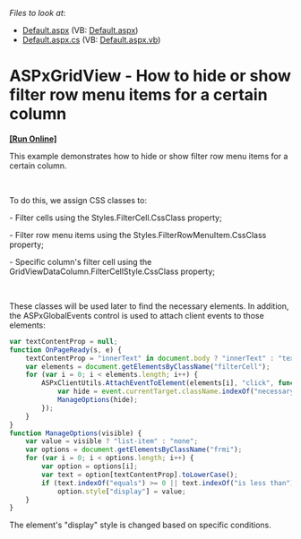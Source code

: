 <!-- default file list -->
*Files to look at*:

* [Default.aspx](./CS/WebSite/Default.aspx) (VB: [Default.aspx](./VB/WebSite/Default.aspx))
* [Default.aspx.cs](./CS/WebSite/Default.aspx.cs) (VB: [Default.aspx.vb](./VB/WebSite/Default.aspx.vb))
<!-- default file list end -->
# ASPxGridView - How to hide or show filter row menu items for a certain column
<!-- run online -->
**[[Run Online]](https://codecentral.devexpress.com/e4885/)**
<!-- run online end -->


<p>This example demonstrates how to hide or show filter row menu items for a certain column.</p><br />
<p>To do this, we assign CSS classes to:</p><p>- Filter cells using the Styles.FilterCell.CssClass property;</p><p>- Filter row menu items using the Styles.FilterRowMenuItem.CssClass property;</p><p>- Specific column's filter cell using the GridViewDataColumn.FilterCellStyle.CssClass property;</p><br />
<p>These classes will be used later to find the necessary elements. In addition, the ASPxGlobalEvents control is used to attach client events to those elements:<br />


```js
var textContentProp = null;
function OnPageReady(s, e) {
    textContentProp = "innerText" in document.body ? "innerText" : "textContent";
    var elements = document.getElementsByClassName("filterCell");
    for (var i = 0; i < elements.length; i++) {
        ASPxClientUtils.AttachEventToElement(elements[i], "click", function (event) {
            var hide = event.currentTarget.className.indexOf("necessaryColumn") > 0 ? false : true;
            ManageOptions(hide);
        });
    }
}
function ManageOptions(visible) {
    var value = visible ? "list-item" : "none";
    var options = document.getElementsByClassName("frmi");
    for (var i = 0; i < options.length; i++) {
        var option = options[i];
        var text = option[textContentProp].toLowerCase();
        if (text.indexOf("equals") >= 0 || text.indexOf("is less than") >= 0)
            option.style["display"] = value;
    }
}

```

The element's "display" style is changed based on specific conditions.</p>

<br/>


